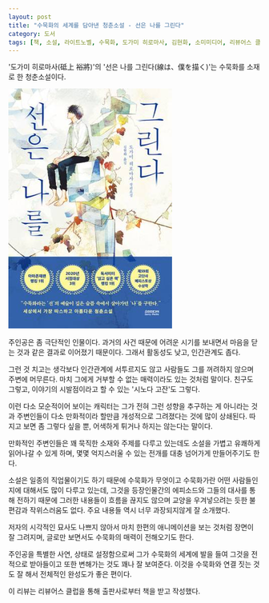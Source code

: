 ```yaml
---
layout: post
title: "수묵화의 세계를 담아낸 청춘소설 - 선은 나를 그린다"
category: 도서
tags: [책, 소설, 라이트노벨, 수묵화, 도가미 히로마사, 김현화, 소미미디어, 리뷰어스 클럽, 서평]
---
```


'도가미 히로마사(砥上 裕將)'의
'선은 나를 그린다(線は、僕を描く)'는
수묵화를 소재로 한 청춘소설이다.

![표지](/images/sen-wa-boku-wo-egaku-book-h480.jpg)

주인공은 좀 극단적인 인물이다.
과거의 사건 때문에 어려운 시기를 보내면서 마음을 닫는 것과 같은 결과로 이어졌기 때문이다.
그래서 활동성도 낮고, 인간관계도 좁다.

그런 것 치고는 생각보다 인간관계에 서투르지도 않고
사람들도 그를 꺼려하지 않으며 주변에 머무른다.
마치 그에게 거부할 수 없는 매력이라도 있는 것처럼 말이다.
친구도 그렇고, 이야기의 시발점이라고 할 수 있는 '시노다 고잔'도 그렇다.

이런 다소 모순적이어 보이는 캐릭터는
그가 전혀 그런 성향을 추구하는 게 아니라는 것과
주변인들이 다소 만화적이라 할만큼 개성적으로 그려졌다는 것에 많이 상쇄된다.
따지고 보면 좀 그렇다 싶을 뿐, 어색하게 튀거나 하지는 않는다는 말이다.

만화적인 주변인들은 꽤 묵직한 소재와 주제를 다루고 있는데도
소설을 가볍고 유쾌하게 읽어나갈 수 있게 하며,
몇몇 억지스러울 수 있는 전개를 대충 넘어가게 만들어주기도 한다.

소설은 일종의 직업물이기도 하기 때문에
수묵화가 무엇이고 수묵화가란 어떤 사람들인지에 대해서도 많이 다루고 있는데,
그것을 등장인물간의 에피소드와 그들의 대사를 통해 전하기 때문에
그러한 내용들이 흐름을 끊지도 않으며 교양을 우겨넣으려는 듯한 불편감과 작위스러움도 없다.
주요 내용들 역시 너무 과장되지않게 잘 소개했다.

저자의 시각적인 묘사도 나쁘지 않아서 마치 한편의 애니메이션을 보는 것처럼 장면이 잘 그려지며,
글로만 보면서도 수묵화의 매력이 전해오기도 한다.

주인공을 특별한 사연, 상태로 설정함으로써
그가 수묵화의 세계에 발을 들여 그것을 전적으로 받아들이고
또한 변해가는 것도 꽤나 잘 보여준다.
이것을 수묵화와 연결 짓는 것도 잘 해서 전체적인 완성도가 좋은 편이다.



<div class="im im-info">
이 리뷰는 리뷰어스 클럽을 통해 출판사로부터 책을 받고 작성했다.
</div>
